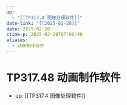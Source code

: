 ```yaml
---
up:
  - "[[TP317.4 图像处理软件]]"
date-link: "[[2025-02-28]]"
date: 2025-02-28
ctime-p: 2025-02-28T07:00:40
aliases:
  - 动画制作软件
---
```


# TP317.48 动画制作软件

- up: [[TP317.4 图像处理软件]]
